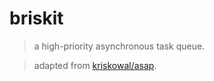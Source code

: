 # briskit

> a high-priority asynchronous task queue.

> adapted from [kriskowal/asap](https://github.com/kriskowal/asap).

